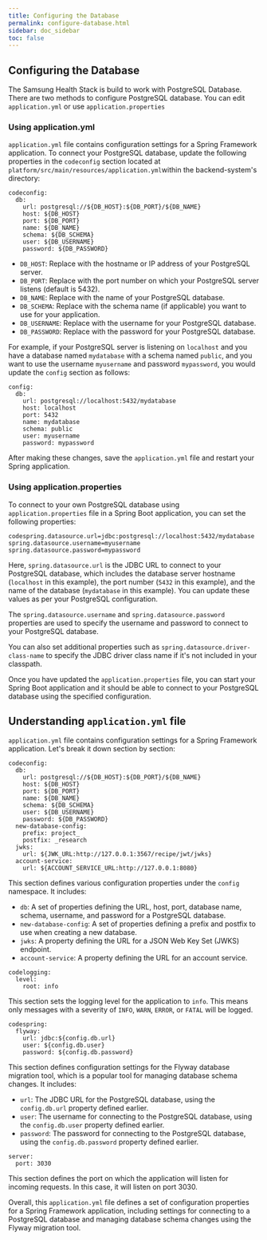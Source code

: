 ```yaml
---
title: Configuring the Database
permalink: configure-database.html
sidebar: doc_sidebar
toc: false
---
```


## Configuring the Database

The Samsung Health Stack is build to work with PostgreSQL Database. There are two methods to configure PostgreSQL database. You can edit `application.yml` or use `application.properties`

### Using application.yml

`application.yml` file contains configuration settings for a Spring Framework application. To connect your PostgreSQL database, update the following properties in the `codeconfig` section located at `platform/src/main/resources/application.yml`within the backend-system's directory:

```
codeconfig:
  db:
    url: postgresql://${DB_HOST}:${DB_PORT}/${DB_NAME}
    host: ${DB_HOST}
    port: ${DB_PORT}
    name: ${DB_NAME}
    schema: ${DB_SCHEMA}
    user: ${DB_USERNAME}
    password: ${DB_PASSWORD}
```

- `DB_HOST`: Replace with the hostname or IP address of your PostgreSQL server.
- `DB_PORT`: Replace with the port number on which your PostgreSQL server listens (default is 5432).
- `DB_NAME`: Replace with the name of your PostgreSQL database.
- `DB_SCHEMA`: Replace with the schema name (if applicable) you want to use for your application.
- `DB_USERNAME`: Replace with the username for your PostgreSQL database.
- `DB_PASSWORD`: Replace with the password for your PostgreSQL database.

For example, if your PostgreSQL server is listening on `localhost` and you have a database named `mydatabase` with a schema named `public`, and you want to use the username `myusername` and password `mypassword`, you would update the `config` section as follows:

```
config:
  db:
    url: postgresql://localhost:5432/mydatabase
    host: localhost
    port: 5432
    name: mydatabase
    schema: public
    user: myusername
    password: mypassword
```

After making these changes, save the `application.yml` file and restart your Spring application.



### Using application.properties 

To connect to your own PostgreSQL database using `application.properties` file in a Spring Boot application, you can set the following properties:

```
codespring.datasource.url=jdbc:postgresql://localhost:5432/mydatabase
spring.datasource.username=myusername
spring.datasource.password=mypassword
```

Here, `spring.datasource.url` is the JDBC URL to connect to your PostgreSQL database, which includes the database server hostname (`localhost` in this example), the port number (`5432` in this example), and the name of the database (`mydatabase` in this example). You can update these values as per your PostgreSQL configuration.

The `spring.datasource.username` and `spring.datasource.password` properties are used to specify the username and password to connect to your PostgreSQL database.

You can also set additional properties such as `spring.datasource.driver-class-name` to specify the JDBC driver class name if it's not included in your classpath.

Once you have updated the `application.properties` file, you can start your Spring Boot application and it should be able to connect to your PostgreSQL database using the specified configuration.



## Understanding `application.yml` file

`application.yml` file contains configuration settings for a Spring Framework application. Let's break it down section by section:

```
codeconfig:
  db:
    url: postgresql://${DB_HOST}:${DB_PORT}/${DB_NAME}
    host: ${DB_HOST}
    port: ${DB_PORT}
    name: ${DB_NAME}
    schema: ${DB_SCHEMA}
    user: ${DB_USERNAME}
    password: ${DB_PASSWORD}
  new-database-config:
    prefix: project_
    postfix: _research
  jwks:
    url: ${JWK_URL:http://127.0.0.1:3567/recipe/jwt/jwks}
  account-service:
    url: ${ACCOUNT_SERVICE_URL:http://127.0.0.1:8080}
```

This section defines various configuration properties under the `config` namespace. It includes:

- `db`: A set of properties defining the URL, host, port, database name, schema, username, and password for a PostgreSQL database.
- `new-database-config`: A set of properties defining a prefix and postfix to use when creating a new database.
- `jwks`: A property defining the URL for a JSON Web Key Set (JWKS) endpoint.
- `account-service`: A property defining the URL for an account service.

```
codelogging:
  level:
    root: info
```

This section sets the logging level for the application to `info`. This means only messages with a severity of `INFO`, `WARN`, `ERROR`, or `FATAL` will be logged.

```
codespring:
  flyway:
    url: jdbc:${config.db.url}
    user: ${config.db.user}
    password: ${config.db.password}
```

This section defines configuration settings for the Flyway database migration tool, which is a popular tool for managing database schema changes. It includes:

- `url`: The JDBC URL for the PostgreSQL database, using the `config.db.url` property defined earlier.
- `user`: The username for connecting to the PostgreSQL database, using the `config.db.user` property defined earlier.
- `password`: The password for connecting to the PostgreSQL database, using the `config.db.password` property defined earlier.

```
server:
  port: 3030
```

This section defines the port on which the application will listen for incoming requests. In this case, it will listen on port 3030.

Overall, this `application.yml` file defines a set of configuration properties for a Spring Framework application, including settings for connecting to a PostgreSQL database and managing database schema changes using the Flyway migration tool.